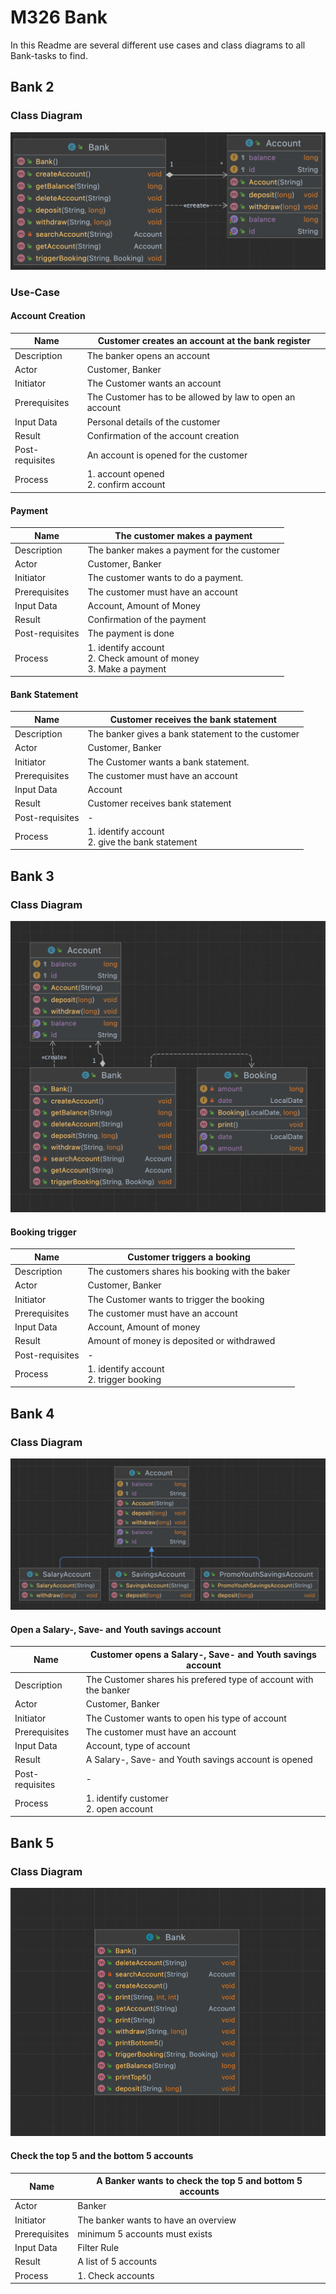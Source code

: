# M326 Bank

In this Readme are several different use cases and class diagrams to all Bank-tasks to find.

## Bank 2
### Class Diagram
![](classDiagram2.png)
### Use-Case
#### Account Creation
| Name            | Customer creates an account at the bank register         |
|-----------------|----------------------------------------------------------|
| Description     | The banker opens an account                              |
| Actor           | Customer, Banker                                         |
| Initiator       | The Customer wants an account                            |
| Prerequisites   | The Customer has to be allowed by law to open an account |
| Input Data      | Personal details of the customer                         |
| Result          | Confirmation of the account creation                     |
| Post-requisites | An account is opened for the customer                    |
| Process         | 1. account opened <br/> 2. confirm account               |
#### Payment
| Name            | The customer makes a payment                                                |
|-----------------|-----------------------------------------------------------------------------|
| Description     | The banker makes a payment for the customer                                 |
| Actor           | Customer, Banker                                                            |
| Initiator       | The customer wants to do a payment.                                         |
| Prerequisites   | The customer must have an account                                           |
| Input Data      | Account, Amount of Money                                                    |
| Result          | Confirmation of the payment                                                 |
| Post-requisites | The payment is done                                                         |
| Process         | 1. identify account  <br/> 2. Check amount of money <br/> 3. Make a payment |
#### Bank Statement
| Name              | Customer receives the bank statement                  |
|-------------------|-------------------------------------------------------|
| Description       | The banker gives a bank statement to the customer     |
| Actor             | Customer, Banker                                      |
| Initiator         | The Customer wants a bank statement.                  |
| Prerequisites     | The customer must have an account                     |
| Input Data        | Account                                               |
| Result            | Customer receives bank statement                      |
| Post-requisites   | -                                                     |
| Process           | 1. identify account <br/> 2. give the bank statement  |
## Bank 3
### Class Diagram
![](classDiagram3.png)
#### Booking trigger
| Name            | Customer triggers a booking                     |
|-----------------|-------------------------------------------------|
| Description     | The customers shares his booking with the baker |
| Actor           | Customer, Banker                                |
| Initiator       | The Customer wants to trigger the booking       |
| Prerequisites   | The customer must have an account               |
| Input Data      | Account, Amount of money                        |
| Result          | Amount of money is deposited or withdrawed      |
| Post-requisites | -                                               |
| Process         | 1. identify account <br/> 2. trigger booking    |
## Bank 4
### Class Diagram
![](classDiagram4.png)
#### Open a Salary-, Save- and Youth savings account
| Name            | Customer opens a Salary-, Save- and Youth savings account        |
|-----------------|------------------------------------------------------------------|
| Description     | The Customer shares his prefered type of account with the banker |
| Actor           | Customer, Banker                                                 |
| Initiator       | The Customer wants to open his type of account                   |
| Prerequisites   | The customer must have an account                                |
| Input Data      | Account, type of account                                         |
| Result          | A Salary-, Save- and Youth savings account is opened             |
| Post-requisites | -                                                                |
| Process         | 1. identify customer <br/> 2. open account                       |
## Bank 5
### Class Diagram
![](classDiagram5.png)
#### Check the top 5 and the bottom 5 accounts
| Name            | A Banker wants to check the top 5 and bottom 5 accounts |
|-----------------|---------------------------------------------------------|
| Actor           | Banker                                                  |
| Initiator       | The banker wants to have an overview                    |
| Prerequisites   | minimum 5 accounts must exists                          |
| Input Data      | Filter Rule                                             |
| Result          | A list of 5 accounts                                    |
| Process         | 1. Check accounts <br/>                                 |